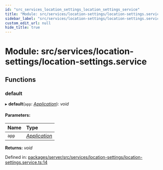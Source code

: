 ```yaml
---
id: "src_services_location_settings_location_settings_service"
title: "Module: src/services/location-settings/location-settings.service"
sidebar_label: "src/services/location-settings/location-settings.service"
custom_edit_url: null
hide_title: true
---
```


# Module: src/services/location-settings/location-settings.service

## Functions

### default

▸ **default**(`app`: [*Application*](src_declarations.md#application)): *void*

#### Parameters:

Name | Type |
:------ | :------ |
`app` | [*Application*](src_declarations.md#application) |

**Returns:** *void*

Defined in: [packages/server/src/services/location-settings/location-settings.service.ts:14](https://github.com/xr3ngine/xr3ngine/blob/66a84a950/packages/server/src/services/location-settings/location-settings.service.ts#L14)
